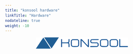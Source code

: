 ```yaml
---
title: "konsool hardware"
linkTitle: "Hardware"
nodateline: true
weight: -10
---
```


<img src="../konsool-logo.svg" style="display: block; margin-left: auto; margin-right: auto; margin-bottom: 4rem; width: 60%">
